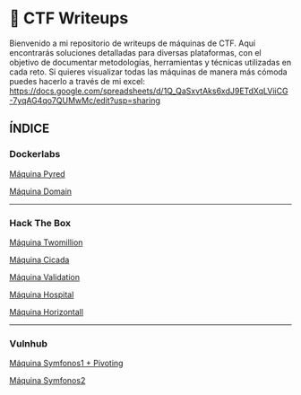 # 🚀 CTF Writeups

Bienvenido a mi repositorio de writeups de máquinas de CTF. Aquí encontrarás soluciones detalladas para diversas plataformas, con el objetivo de documentar metodologías, herramientas y técnicas utilizadas en cada reto.
Si quieres visualizar todas las máquinas de manera más cómoda puedes hacerlo a través de mi excel: https://docs.google.com/spreadsheets/d/1Q_QaSxvtAks6xdJ9ETdXqLViiCG-7yqAG4qo7QUMwMc/edit?usp=sharing

## ÍNDICE

### **Dockerlabs**

[Máquina Pyred](Dockerlabs/Pyred/PYRED-WRITEUP.md)

[Máquina Domain](Dockerlabs/Domain/DOMAIN-WRITEUP.md)

---

### **Hack The Box**

[Máquina Twomillion](Hackthebox/Twomillion/TWOMILLION-WRITEUP.md)

[Máquina Cicada](Hackthebox/Cicada/CICADA-WRITEUP.md)

[Máquina Validation](Hackthebox/Validation/VALIDATION-WRITEUP.md)

[Máquina Hospital](Hackthebox/Hospital/HOSPITAL-WRITEUP.md)

[Máquina Horizontall](Hackthebox/Horizontall/HORIZONTALL-WRITEUP.md)

---

### **Vulnhub** 

[Máquina Symfonos1 + Pivoting](Vulnhub/Symfonos1+Pivoting/SYMFONOS1-WRITEUP.md)

[Máquina Symfonos2](Vulnhub/Symfonos1+Pivoting/SYMFONOS1-WRITEUP.md)

